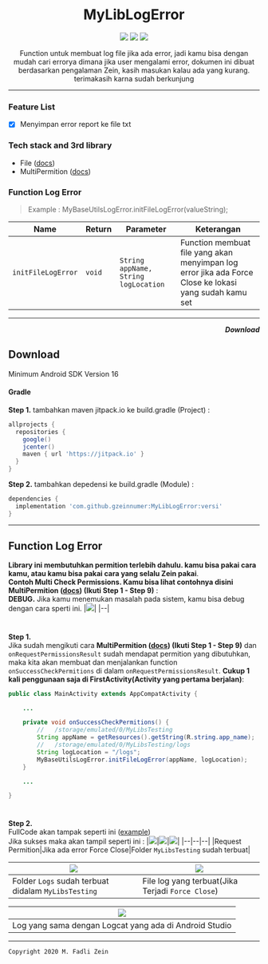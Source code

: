 <h1 align="center">
MyLibLogError
</h1>

<div align="center">
 <a><img src="https://img.shields.io/badge/Version-0.0.1-brightgreen.svg?style=flat"></a>
 <a><img src="https://img.shields.io/badge/ID-gzeinnumer-blue.svg?style=flat"></a>
 <a href="https://github.com/gzeinnumer"><img src="https://img.shields.io/github/followers/gzeinnumer?label=follow&style=social"></a>
 <p>Function untuk membuat log file jika ada error, jadi kamu bisa dengan mudah cari errorya dimana jika user mengalami error, dokumen ini dibuat berdasarkan pengalaman Zein, kasih masukan kalau ada yang kurang. terimakasih karna sudah berkunjung</p>
</div>

---

### Feature List
- [x] Menyimpan error report ke file txt

### Tech stack and 3rd library
- File ([docs](https://developer.android.com/reference/java/io/File))
- MultiPermition ([docs](https://github.com/gzeinnumer/MultiPermition))

### Function Log Error
> Example : MyBaseUtilsLogError.initFileLogError(valueString);

| Name               | Return    | Parameter                            | Keterangan    | 
| ------------------ | --------- | ------------------------------------ | ------------- |
| `initFileLogError` | `void`    | `String appName, String logLocation` | Function membuat file yang akan menyimpan log error jika ada Force Close ke lokasi yang sudah kamu set |

---

<p align="end"><b><i>Download</i></b></p>

## Download

Minimum Android SDK Version 16

#### Gradle
**Step 1.** tambahkan maven jitpack.io ke build.gradle (Project) :
```gradle
allprojects {
  repositories {
    google()
    jcenter()
    maven { url 'https://jitpack.io' }
  }
}
```

**Step 2.** tambahkan depedensi ke build.gradle (Module) :
```gradle
dependencies {
  implementation 'com.github.gzeinnumer:MyLibLogError:versi'
}
```

---

## Function Log Error
**Library ini membutuhkan permition terlebih dahulu. kamu bisa pakai cara kamu, atau kamu bisa pakai cara yang selalu Zein pakai**.
\
**Contoh Multi Check Permissions. Kamu bisa lihat contohnya disini MultiPermition ([docs](https://github.com/gzeinnumer/MultiPermition)) (Ikuti Step 1 - Step 9)** :
\
**DEBUG.** Jika kamu menemukan masalah pada sistem, kamu bisa debug dengan cara sperti ini.
|![](https://github.com/gzeinnumer/MyLibLogError/blob/master/assets/debug.jpg)|
|--|

#
**Step 1.**
\
Jika sudah mengikuti cara **MultiPermition ([docs](https://github.com/gzeinnumer/MultiPermition)) (Ikuti Step 1 - Step 9)** dan `onRequestPermissionsResult` sudah mendapat permition yang dibutuhkan, maka kita akan membuat dan menjalankan function `onSuccessCheckPermitions` di dalam `onRequestPermissionsResult`. **Cukup 1 kali penggunaan saja di FirstActivity(Activity yang pertama berjalan)**:

```java
public class MainActivity extends AppCompatActivity {

    ...

    private void onSuccessCheckPermitions() {
        //   /storage/emulated/0/MyLibsTesting
        String appName = getResources().getString(R.string.app_name);
        //   /storage/emulated/0/MyLibsTesting/logs
        String logLocation = "/logs";
        MyBaseUtilsLogError.initFileLogError(appName, logLocation);
    }

    ...

}
```

#
**Step 2.**
\
FullCode akan tampak seperti ini ([example](https://github.com/gzeinnumer/MyLibLogError/blob/master/example/MainActivity.java))
\
Jika sukses maka akan tampil seperti ini :
|![](https://github.com/gzeinnumer/MyLibLogError/blob/master/assets/example1.jpg)|![](https://github.com/gzeinnumer/MyLibLogError/blob/master/assets/example2.jpg)|![](https://github.com/gzeinnumer/MyLibLogError/blob/master/assets/example3.jpg)|
|--|--|--|
|Request Permition|Jika ada error Force Close|Folder `MyLibsTesting` sudah terbuat|

|![](https://github.com/gzeinnumer/MyLibLogError/blob/master/assets/example4.jpg)|![](https://github.com/gzeinnumer/MyLibLogError/blob/master/assets/example5.jpg)|
|--|--|
|Folder `Logs` sudah terbuat didalam `MyLibsTesting`|File log yang terbuat(Jika Terjadi `Force Close`)|

|![](https://github.com/gzeinnumer/MyLibLogError/blob/master/assets/example6.jpg)|
|--|
|Log yang sama dengan Logcat yang ada di Android Studio|

---

```
Copyright 2020 M. Fadli Zein
```
